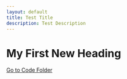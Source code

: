 ```yaml
---
layout: default
title: Test Title 
description: Test Description
---
```


# My First New Heading

[Go to Code Folder](/code/index.md)
